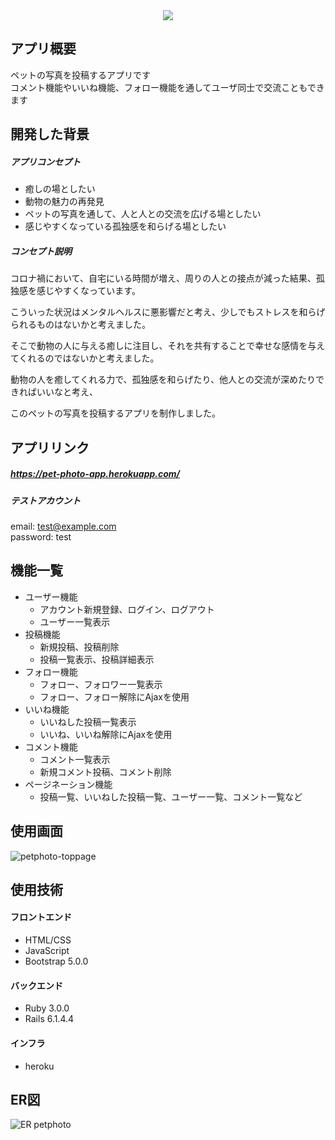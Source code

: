<div align="center">
  <img src="https://user-images.githubusercontent.com/95406672/153352536-c8989948-ccca-42f2-84e4-88b769097435.png">
</div>  

## アプリ概要
ペットの写真を投稿するアプリです  
コメント機能やいいね機能、フォロー機能を通してユーザ同士で交流こともできます

## 開発した背景
##### アプリコンセプト
* 癒しの場としたい
* 動物の魅力の再発見
* ペットの写真を通して、人と人との交流を広げる場としたい
* 感じやすくなっている孤独感を和らげる場としたい

##### コンセプト説明
コロナ禍において、自宅にいる時間が増え、周りの人との接点が減った結果、孤独感を感じやすくなっています。

こういった状況はメンタルヘルスに悪影響だと考え、少しでもストレスを和らげられるものはないかと考えました。

そこで動物の人に与える癒しに注目し、それを共有することで幸せな感情を与えてくれるのではないかと考えました。

動物の人を癒してくれる力で、孤独感を和らげたり、他人との交流が深めたりできればいいなと考え、

このペットの写真を投稿するアプリを制作しました。

## アプリリンク
##### https://pet-photo-app.herokuapp.com/  

##### テストアカウント
email: test@example.com  
password: test  

## 機能一覧
* ユーザー機能
  * アカウント新規登録、ログイン、ログアウト
  * ユーザー一覧表示
* 投稿機能
  * 新規投稿、投稿削除
  * 投稿一覧表示、投稿詳細表示
* フォロー機能
  * フォロー、フォロワー一覧表示
  * フォロー、フォロー解除にAjaxを使用
* いいね機能
  * いいねした投稿一覧表示
  * いいね、いいね解除にAjaxを使用
* コメント機能
  * コメント一覧表示
  * 新規コメント投稿、コメント削除
* ページネーション機能
  * 投稿一覧、いいねした投稿一覧、ユーザー一覧、コメント一覧など

## 使用画面
<img alt="petphoto-toppage" src="https://user-images.githubusercontent.com/95406672/153592771-b7b8e353-e5f0-49b9-a1e1-8f256bf28349.png">


## 使用技術
#### フロントエンド
  * HTML/CSS
  * JavaScript
  * Bootstrap 5.0.0

#### バックエンド
  * Ruby 3.0.0
  * Rails 6.1.4.4

#### インフラ
  * heroku

## ER図
![ER petphoto](https://user-images.githubusercontent.com/95406672/153440353-ea3487ec-6e3e-4839-913d-4fbbcb5616ad.png)
